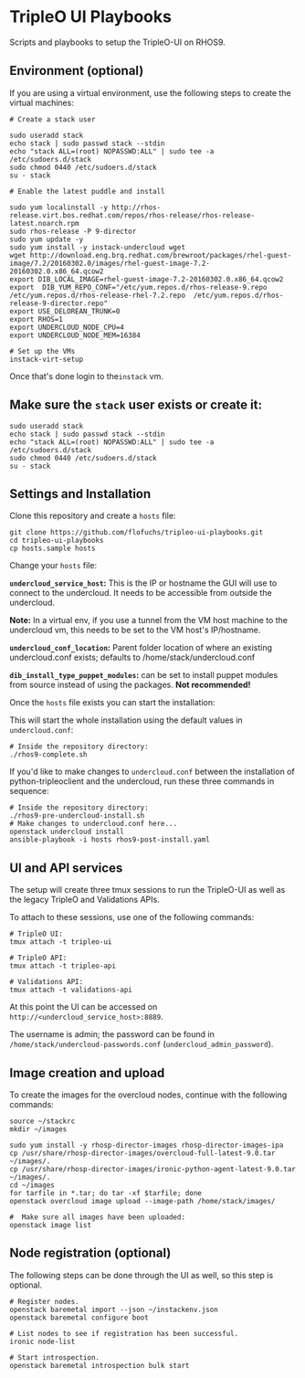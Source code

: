 # TripleO UI Playbooks

Scripts and playbooks to setup the TripleO-UI on RHOS9.


## Environment (optional)

If you are using a virtual environment, use the following steps to create the virtual machines:

```
# Create a stack user

sudo useradd stack
echo stack | sudo passwd stack --stdin
echo "stack ALL=(root) NOPASSWD:ALL" | sudo tee -a /etc/sudoers.d/stack
sudo chmod 0440 /etc/sudoers.d/stack
su - stack

# Enable the latest puddle and install

sudo yum localinstall -y http://rhos-release.virt.bos.redhat.com/repos/rhos-release/rhos-release-latest.noarch.rpm
sudo rhos-release -P 9-director
sudo yum update -y
sudo yum install -y instack-undercloud wget
wget http://download.eng.brq.redhat.com/brewroot/packages/rhel-guest-image/7.2/20160302.0/images/rhel-guest-image-7.2-20160302.0.x86_64.qcow2
export DIB_LOCAL_IMAGE=rhel-guest-image-7.2-20160302.0.x86_64.qcow2
export  DIB_YUM_REPO_CONF="/etc/yum.repos.d/rhos-release-9.repo  /etc/yum.repos.d/rhos-release-rhel-7.2.repo  /etc/yum.repos.d/rhos-release-9-director.repo"
export USE_DELOREAN_TRUNK=0
export RHOS=1
export UNDERCLOUD_NODE_CPU=4
export UNDERCLOUD_NODE_MEM=16384

# Set up the VMs
instack-virt-setup
```

Once that's done login to the`instack` vm.


## Make sure the `stack` user exists or create it:

```
sudo useradd stack
echo stack | sudo passwd stack --stdin
echo "stack ALL=(root) NOPASSWD:ALL" | sudo tee -a /etc/sudoers.d/stack
sudo chmod 0440 /etc/sudoers.d/stack
su - stack
```

## Settings and Installation

Clone this repository and create a `hosts` file:

```
git clone https://github.com/flofuchs/tripleo-ui-playbooks.git
cd tripleo-ui-playbooks
cp hosts.sample hosts
```

Change your `hosts` file:

**`undercloud_service_host`:** This is the IP or hostname the GUI will use to connect to the undercloud. It needs to be accessible from outside the undercloud.

**Note:** In a virtual env, if you use a tunnel from the VM host machine to the undercloud vm, this needs to be set to the VM host's IP/hostname.

**`undercloud_conf_location`:** Parent folder location of where an existing undercloud.conf exists; defaults to /home/stack/undercloud.conf


**`dib_install_type_puppet_modules`:** can be set to install puppet modules from source instead of using the packages. **Not recommended!**

Once the `hosts` file exists you can start the installation:

This will start the whole installation using the default values in `undercloud.conf`:

```
# Inside the repository directory:
./rhos9-complete.sh
```

If you'd like to make changes to `undercloud.conf` between the installation of python-tripleoclient and the undercloud, run these three commands in sequence:

```
# Inside the repository directory:
./rhos9-pre-undercloud-install.sh
# Make changes to undercloud.conf here...
openstack undercloud install
ansible-playbook -i hosts rhos9-post-install.yaml
```


## UI and API services

The setup will create three tmux sessions to run the TripleO-UI as well as the legacy TripleO and Validations APIs.

To attach to these sessions, use one of the following commands:

```
# TripleO UI:
tmux attach -t tripleo-ui

# TripleO API:
tmux attach -t tripleo-api

# Validations API:
tmux attach -t validations-api
```

At this point the UI can be accessed on `http://<undercloud_service_host>:8889`. 

The username is admin; the password can be found in `/home/stack/undercloud-passwords.conf` (`undercloud_admin_password`).


## Image creation and upload

To create the images for the overcloud nodes, continue with the following commands:

```
source ~/stackrc
mkdir ~/images

sudo yum install -y rhosp-director-images rhosp-director-images-ipa
cp /usr/share/rhosp-director-images/overcloud-full-latest-9.0.tar ~/images/.
cp /usr/share/rhosp-director-images/ironic-python-agent-latest-9.0.tar ~/images/.
cd ~/images
for tarfile in *.tar; do tar -xf $tarfile; done
openstack overcloud image upload --image-path /home/stack/images/

#  Make sure all images have been uploaded:
openstack image list
```

## Node registration (optional)

The following steps can be done through the UI as well, so this step is optional.

```
# Register nodes.
openstack baremetal import --json ~/instackenv.json
openstack baremetal configure boot

# List nodes to see if registration has been successful.
ironic node-list

# Start introspection.
openstack baremetal introspection bulk start
```

